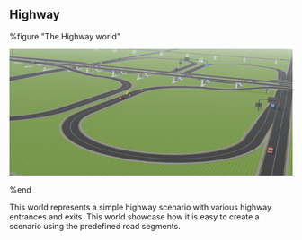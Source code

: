 ## Highway

%figure "The Highway world"

![highway.png](images/highway.png)

%end

This world represents a simple highway scenario with various highway entrances and exits.
This world showcase how it is easy to create a scenario using the predefined road segments.
